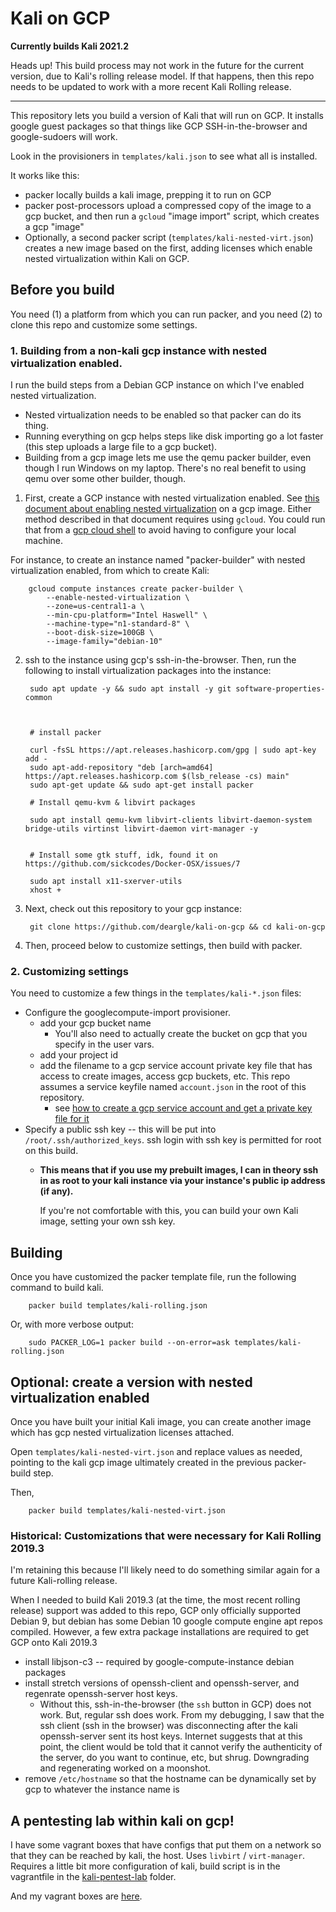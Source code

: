 # Kali on GCP

__Currently builds Kali 2021.2__

Heads up! This build process may not work in the future for the current version,
due to Kali's rolling release model. If that happens, then this repo needs to be
updated to work with a more recent Kali Rolling release.

---

This repository lets you build a version of Kali that will run on GCP. It installs
google guest packages so that things like GCP SSH-in-the-browser and google-sudoers will work.

Look in the provisioners in `templates/kali.json` to see what all is installed.

It works like this:

* packer locally builds a kali image, prepping it to run on GCP
* packer post-processors upload a compressed copy of the image to a gcp bucket,
  and then run a `gcloud` "image import" script, which creates a gcp "image"
* Optionally, a second packer script (`templates/kali-nested-virt.json`) creates a
  new image based on the first, adding licenses which enable nested virtualization
	within Kali on GCP.


## Before you build

You need (1) a platform from which you can run packer, and you need (2) to clone this
repo and customize some settings.

### 1. Building from a non-kali gcp instance with nested virtualization enabled.

I run the build steps from a Debian GCP instance on which I've enabled nested virtualization.
* Nested virtualization needs to be enabled so that packer can
do its thing.
* Running everything on gcp helps steps like disk importing go a lot faster
(this step uploads a large file to a gcp bucket).
* Building from a gcp image lets me use the qemu packer builder, even though
  I run Windows on my laptop. There's no real benefit to using qemu over some
  other builder, though.

1. First, create a GCP instance with nested virtualization enabled. See [this document about enabling nested virtualization](https://cloud.google.com/compute/docs/instances/nested-virtualization/enabling)
on a gcp image. Either method described in that document requires using `gcloud`. You could run that from
a [gcp cloud shell](https://cloud.google.com/shell) to avoid having to configure your local machine.

  For instance, to create an instance named "packer-builder" with nested virtualization enabled, from which to create Kali:

  		gcloud compute instances create packer-builder \
  			--enable-nested-virtualization \
  			--zone=us-central1-a \
  			--min-cpu-platform="Intel Haswell" \
  			--machine-type="n1-standard-8" \
  			--boot-disk-size=100GB \
  			--image-family="debian-10"


2. ssh to the instance using gcp's ssh-in-the-browser. Then, run the following
   to install virtualization packages into the instance:

  		sudo apt update -y && sudo apt install -y git software-properties-common



  		# install packer

  		curl -fsSL https://apt.releases.hashicorp.com/gpg | sudo apt-key add -
  		sudo apt-add-repository "deb [arch=amd64] https://apt.releases.hashicorp.com $(lsb_release -cs) main"
  		sudo apt-get update && sudo apt-get install packer

  		# Install qemu-kvm & libvirt packages

  		sudo apt install qemu-kvm libvirt-clients libvirt-daemon-system bridge-utils virtinst libvirt-daemon virt-manager -y


  		# Install some gtk stuff, idk, found it on https://github.com/sickcodes/Docker-OSX/issues/7

  		sudo apt install x11-sxerver-utils
  		xhost +

3. Next, check out this repository to your gcp instance:

  		git clone https://github.com/deargle/kali-on-gcp && cd kali-on-gcp

4. Then, proceed below to customize settings, then build with packer.

### 2. Customizing settings

You need to customize a few things in the `templates/kali-*.json` files:

* Configure the googlecompute-import provisioner.
	* add your gcp bucket name
		* You'll also need to actually create the bucket on gcp that you specify in the user vars.
	* add your project id
	* add the filename to a gcp service account private key file that has access to create images, access gcp buckets, etc. This repo assumes a service
		keyfile named `account.json` in the root of this repository.
		* see [how to create a gcp service account and get a private key file for it](#)
* Specify a public ssh key -- this will be put into `/root/.ssh/authorized_keys`. ssh login with ssh key is permitted for root on this build.
	* **This means that if you use my prebuilt images, I can in theory ssh in as root to your kali instance via your instance's public ip address (if any).**

		If you're not comfortable with this, you can build your own Kali image, setting
		your own ssh key.


## Building

Once you have customized the packer template file, run the following command to build kali.

		packer build templates/kali-rolling.json

Or, with more verbose output:

		sudo PACKER_LOG=1 packer build --on-error=ask templates/kali-rolling.json

## Optional: create a version with nested virtualization enabled

Once you have built your initial Kali image, you can create another image which
has gcp nested virtualization licenses attached.

Open `templates/kali-nested-virt.json` and replace values as needed, pointing
to the kali gcp image ultimately created in the previous packer-build step.

Then,

		packer build templates/kali-nested-virt.json


### Historical: Customizations that were necessary for Kali Rolling 2019.3

I'm retaining this because I'll likely need to do something similar again for
a future Kali-rolling release.

When I needed to build Kali 2019.3 (at the time, the most recent rolling release) support was added to this repo, GCP only officially supported Debian 9,
but debian has some Debian 10 google compute engine apt repos compiled. However, a few
extra package installations are required to get GCP onto Kali 2019.3

* install libjson-c3 -- required by google-compute-instance debian packages
* install stretch versions of openssh-client and openssh-server, and regenrate openssh-server host keys.
	* 	Without this, ssh-in-the-browser (the `ssh` button in GCP) does not work. But, regular ssh does work. From my debugging,
		I saw that the ssh client (ssh in the browser) was disconnecting after the kali openssh-server sent its host keys. Internet
		suggests that at this point, the client would be told that it cannot verify the authenticity of the server, do you want to continue,
		etc, but shrug. Downgrading and regenerating worked on a moonshot.
* remove `/etc/hostname` so that the hostname can be dynamically set by gcp to whatever the instance name is


## A pentesting lab within kali on gcp!

I have some vagrant boxes that have configs that put them on a network so that they
can be reached by kali, the host. Uses `livbirt` / `virt-manager`. Requires a little
bit more configuration of kali, build script is in the vagrantfile in the [kali-pentest-lab](kali-pentest-lab) folder.

And my vagrant boxes are [here](https://app.vagrantup.com/deargle).
